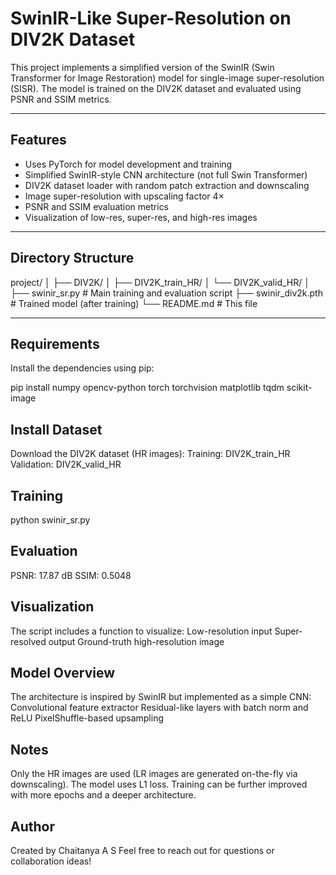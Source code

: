 # SwinIR-Like Super-Resolution on DIV2K Dataset

This project implements a simplified version of the SwinIR (Swin Transformer for Image Restoration) model for single-image super-resolution (SISR). The model is trained on the DIV2K dataset and evaluated using PSNR and SSIM metrics.

---

##  Features

- Uses PyTorch for model development and training
- Simplified SwinIR-style CNN architecture (not full Swin Transformer)
- DIV2K dataset loader with random patch extraction and downscaling 
- Image super-resolution with upscaling factor 4×
- PSNR and SSIM evaluation metrics
- Visualization of low-res, super-res, and high-res images

---

##  Directory Structure

project/ │ ├── DIV2K/ │ ├── DIV2K_train_HR/ │ └── DIV2K_valid_HR/ │ ├── swinir_sr.py # Main training and evaluation script ├── swinir_div2k.pth # Trained model (after training) └── README.md # This file


---

##  Requirements

Install the dependencies using pip:

pip install numpy opencv-python torch torchvision matplotlib tqdm scikit-image


## Install Dataset
Download the DIV2K dataset (HR images):
Training: DIV2K_train_HR
Validation: DIV2K_valid_HR

 ## Training
 python swinir_sr.py

## Evaluation
PSNR: 17.87 dB
SSIM: 0.5048

## Visualization
The script includes a function to visualize:
Low-resolution input
Super-resolved output
Ground-truth high-resolution image

## Model Overview
The architecture is inspired by SwinIR but implemented as a simple CNN:
Convolutional feature extractor
Residual-like layers with batch norm and ReLU
PixelShuffle-based upsampling

## Notes
Only the HR images are used (LR images are generated on-the-fly via downscaling).
The model uses L1 loss.
Training can be further improved with more epochs and a deeper architecture.

## Author
Created by Chaitanya A S 
Feel free to reach out for questions or collaboration ideas!
